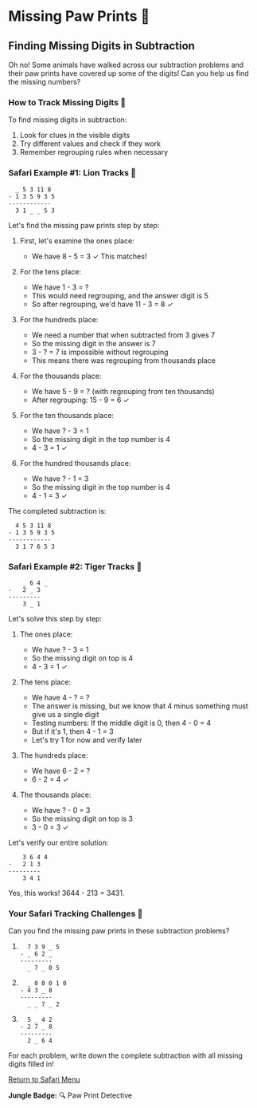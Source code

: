 # Missing Paw Prints 🐾

## Finding Missing Digits in Subtraction

Oh no! Some animals have walked across our subtraction problems and their paw prints have covered up some of the digits! Can you help us find the missing numbers?

### How to Track Missing Digits 🦁

To find missing digits in subtraction:
1. Look for clues in the visible digits
2. Try different values and check if they work
3. Remember regrouping rules when necessary

### Safari Example #1: Lion Tracks 🐾

```
  _ 5 3 11 8
- 1 3 5 9 3 5
------------
  3 1 _ _ 5 3
```

Let's find the missing paw prints step by step:

1. First, let's examine the ones place:
   - We have 8 - 5 = 3 ✓ This matches!

2. For the tens place:
   - We have 1 - 3 = ? 
   - This would need regrouping, and the answer digit is 5
   - So after regrouping, we'd have 11 - 3 = 8 ✓

3. For the hundreds place:
   - We need a number that when subtracted from 3 gives 7
   - So the missing digit in the answer is 7
   - 3 - ? = 7 is impossible without regrouping
   - This means there was regrouping from thousands place

4. For the thousands place:
   - We have 5 - 9 = ? (with regrouping from ten thousands)
   - After regrouping: 15 - 9 = 6 ✓
   
5. For the ten thousands place:
   - We have ? - 3 = 1
   - So the missing digit in the top number is 4
   - 4 - 3 = 1 ✓

6. For the hundred thousands place:
   - We have ? - 1 = 3
   - So the missing digit in the top number is 4
   - 4 - 1 = 3 ✓

The completed subtraction is:
```
  4 5 3 11 8
- 1 3 5 9 3 5
------------
  3 1 7 6 5 3
```

### Safari Example #2: Tiger Tracks 🐯

```
    _ 6 4 _
-   2 _ 3
---------
    3 _ 1
```

Let's solve this step by step:

1. The ones place:
   - We have ? - 3 = 1
   - So the missing digit on top is 4
   - 4 - 3 = 1 ✓

2. The tens place:
   - We have 4 - ? = ?
   - The answer is missing, but we know that 4 minus something must give us a single digit
   - Testing numbers: If the middle digit is 0, then 4 - 0 = 4
   - But if it's 1, then 4 - 1 = 3
   - Let's try 1 for now and verify later

3. The hundreds place:
   - We have 6 - 2 = ?
   - 6 - 2 = 4 ✓

4. The thousands place:
   - We have ? - 0 = 3
   - So the missing digit on top is 3
   - 3 - 0 = 3 ✓

Let's verify our entire solution:
```
    3 6 4 4
-   2 1 3
---------
    3 4 1
```
Yes, this works! 3644 - 213 = 3431.

### Your Safari Tracking Challenges 🐘

Can you find the missing paw prints in these subtraction problems?

1. ```
     7 3 9 _ 5
   - _ 6 2 _
   ---------
     _ 7 _ 0 5
   ```

2. ```
     _ 0 0 0 1 0
   - 4 3 _ 8
   ---------
     _ _ 7 _ 2
   ```

3. ```
     5 _ 4 2
   - 2 7 _ 8
   ---------
     2 _ 6 4
   ```

For each problem, write down the complete subtraction with all missing digits filled in!

[Return to Safari Menu](./Subtraction_Safari_Menu.md)

**Jungle Badge:** 🔍 Paw Print Detective
